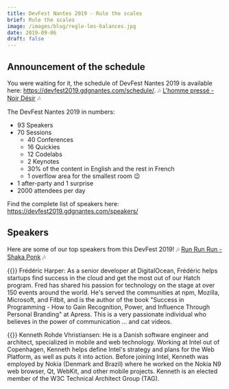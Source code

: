 ```yaml
---
title: DevFest Nantes 2019 - Rule the scales
brief: Rule the scales
image: /images/blog/regle-les-balances.jpg
date: 2019-09-06
draft: false
---
```


## Announcement of the schedule

You were waiting for it, the schedule of DevFest Nantes 2019 is available here: https://devfest2019.gdgnantes.com/schedule/. 🎶 [L'homme pressé - Noir Désir](https://www.youtube.com/watch?v=by1RRP9wa_Y) 🎶

The DevFest Nantes 2019 in numbers:

- 93 Speakers
- 70 Sessions
  - 40 Conferences
  - 16 Quickies
  - 12 Codelabs
  - 2 Keynotes
  - 30% of the content in English and the rest in French
  - 1 overflow area for the smallest room 😉
- 1 after-party and 1 surprise
- 2000 attendees per day

Find the complete list of speakers here: https://devfest2019.gdgnantes.com/speakers/

## Speakers

Here are some of our top speakers from this DevFest 2019! 🎶 [Run Run Run - Shaka Ponk](https://www.youtube.com/watch?v=eVMBs_I8iqk) 🎶

{{<centered-img src="/images/speakers/frederic_harper.jpg" alt="Frederick Harper" width="150">}}
Frédéric Harper: As a senior developer at DigitalOcean, Frédéric helps startups find success in the cloud and get the most out of our Hatch program. Fred has shared his passion for technology on the stage at over 150 events around the world. He's served the communities at npm, Mozilla, Microsoft, and Fitbit, and is the author of the book "Success in Programming - How to Gain Recognition, Power, and Influence Through Personal Branding" at Apress. This is a very passionate individual who believes in the power of communication ... and cat videos.

{{<centered-img src="/images/speakers/kenneth_rohde_christiansen.jpg" alt="Kenneth Rohde Vhristiansen" width="150">}}
Kenneth Rohde Vhristiansen: He is a Danish software engineer and architect, specialized in mobile and web technology. Working at Intel out of Copenhagen, Kenneth helps define Intel's strategy and plans for the Web Platform, as well as puts it into action. Before joining Intel, Kenneth was employed by Nokia (Denmark and Brazil) where he worked on the Nokia N9 web browser, Qt, WebKit, and other mobile projects. Kenneth is an elected member of the W3C Technical Architect Group (TAG).
